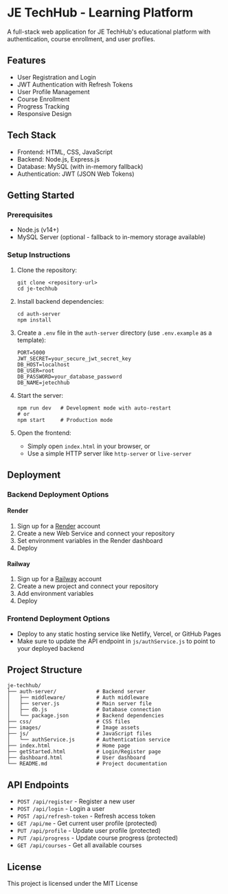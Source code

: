 
# JE TechHub - Learning Platform

A full-stack web application for JE TechHub's educational platform with authentication, course enrollment, and user profiles.

## Features

- User Registration and Login
- JWT Authentication with Refresh Tokens
- User Profile Management
- Course Enrollment
- Progress Tracking
- Responsive Design

## Tech Stack

- Frontend: HTML, CSS, JavaScript
- Backend: Node.js, Express.js
- Database: MySQL (with in-memory fallback)
- Authentication: JWT (JSON Web Tokens)

## Getting Started

### Prerequisites

- Node.js (v14+)
- MySQL Server (optional - fallback to in-memory storage available)

### Setup Instructions

1. Clone the repository:
   ```
   git clone <repository-url>
   cd je-techhub
   ```

2. Install backend dependencies:
   ```
   cd auth-server
   npm install
   ```

3. Create a `.env` file in the `auth-server` directory (use `.env.example` as a template):
   ```
   PORT=5000
   JWT_SECRET=your_secure_jwt_secret_key
   DB_HOST=localhost
   DB_USER=root
   DB_PASSWORD=your_database_password
   DB_NAME=jetechhub
   ```

4. Start the server:
   ```
   npm run dev   # Development mode with auto-restart
   # or
   npm start     # Production mode
   ```

5. Open the frontend:
   - Simply open `index.html` in your browser, or
   - Use a simple HTTP server like `http-server` or `live-server`

## Deployment

### Backend Deployment Options

#### Render

1. Sign up for a [Render](https://render.com) account
2. Create a new Web Service and connect your repository
3. Set environment variables in the Render dashboard
4. Deploy

#### Railway

1. Sign up for a [Railway](https://railway.app) account
2. Create a new project and connect your repository
3. Add environment variables
4. Deploy

### Frontend Deployment Options

- Deploy to any static hosting service like Netlify, Vercel, or GitHub Pages
- Make sure to update the API endpoint in `js/authService.js` to point to your deployed backend

## Project Structure

```
je-techhub/
├── auth-server/             # Backend server
│   ├── middleware/          # Auth middleware
│   ├── server.js            # Main server file
│   ├── db.js                # Database connection
│   └── package.json         # Backend dependencies
├── css/                     # CSS files
├── images/                  # Image assets
├── js/                      # JavaScript files
│   └── authService.js       # Authentication service
├── index.html               # Home page
├── getStarted.html          # Login/Register page
├── dashboard.html           # User dashboard
└── README.md                # Project documentation
```

## API Endpoints

- `POST /api/register` - Register a new user
- `POST /api/login` - Login a user
- `POST /api/refresh-token` - Refresh access token
- `GET /api/me` - Get current user profile (protected)
- `PUT /api/profile` - Update user profile (protected)
- `PUT /api/progress` - Update course progress (protected)
- `GET /api/courses` - Get all available courses

## License

This project is licensed under the MIT License
